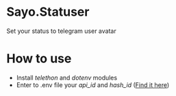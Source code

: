 # Sayo.Statuser
Set your status to telegram user avatar

# How to use

* Install *telethon* and *dotenv* modules
* Enter to .env file your *api_id* and *hash_id* ([Find it here](https://my.telegram.org/))
